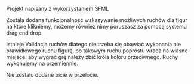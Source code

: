 Projekt napisany z wykorzystaniem SFML

Została dodana funkcjonalność wskazywanie możliwych ruchów dla figur na które klikniemy, 
możemy również nimy poruszasz za pomocą systemu drag end drop.

Istnieje Validacja ruchów dlatego nie trzeba się obawiać wykonania nie prawidłowego ruchu figurą, po takowym ruchu poprostu wraca na własne miejsce.
aby wygrać grę należy zbić króla koloru przeciwnego. Ruchy wykonujęmy na przemiennie. 

Nie zostało dodane bicie w przelocie. 
